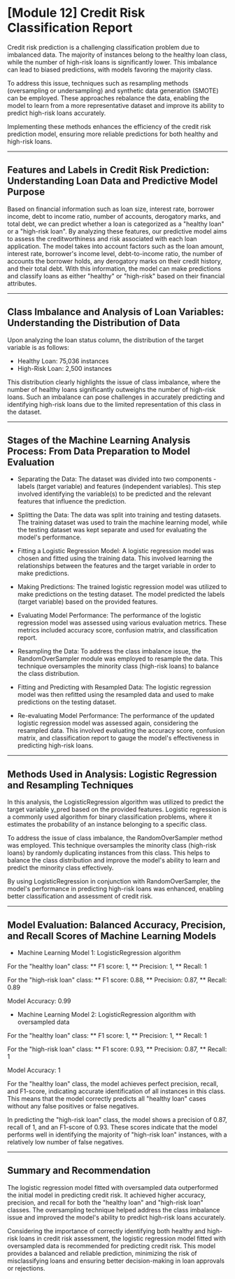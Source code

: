 # [Module 12] Credit Risk Classification Report

Credit risk prediction is a challenging classification problem due to imbalanced data. The majority of instances belong to the healthy loan class, while the number of high-risk loans is significantly lower. This imbalance can lead to biased predictions, with models favoring the majority class.

To address this issue, techniques such as resampling methods (oversampling or undersampling) and synthetic data generation (SMOTE) can be employed. These approaches rebalance the data, enabling the model to learn from a more representative dataset and improve its ability to predict high-risk loans accurately.

Implementing these methods enhances the efficiency of the credit risk prediction model, ensuring more reliable predictions for both healthy and high-risk loans.

- - -

## Features and Labels in Credit Risk Prediction: Understanding Loan Data and Predictive Model Purpose 

Based on financial information such as loan size, interest rate, borrower income, debt to income ratio, number of accounts, derogatory marks, and total debt, we can predict whether a loan is categorized as a "healthy loan" or a "high-risk loan". By analyzing these features, our predictive model aims to assess the creditworthiness and risk associated with each loan application. The model takes into account factors such as the loan amount, interest rate, borrower's income level, debt-to-income ratio, the number of accounts the borrower holds, any derogatory marks on their credit history, and their total debt. With this information, the model can make predictions and classify loans as either "healthy" or "high-risk" based on their financial attributes.

- - -

## Class Imbalance and Analysis of Loan Variables: Understanding the Distribution of Data

Upon analyzing the loan status column, the distribution of the target variable is as follows:
  * Healthy Loan: 75,036 instances
  * High-Risk Loan: 2,500 instances
  
This distribution clearly highlights the issue of class imbalance, where the number of healthy loans significantly outweighs the number of high-risk loans. Such an imbalance can pose challenges in accurately predicting and identifying high-risk loans due to the limited representation of this class in the dataset.

- - -

## Stages of the Machine Learning Analysis Process: From Data Preparation to Model Evaluation

* Separating the Data: The dataset was divided into two components - labels (target variable) and features (independent variables). This step involved identifying the variable(s) to be predicted and the relevant features that influence the prediction.

* Splitting the Data: The data was split into training and testing datasets. The training dataset was used to train the machine learning model, while the testing dataset was kept separate and used for evaluating the model's performance.

* Fitting a Logistic Regression Model: A logistic regression model was chosen and fitted using the training data. This involved learning the relationships between the features and the target variable in order to make predictions.

* Making Predictions: The trained logistic regression model was utilized to make predictions on the testing dataset. The model predicted the labels (target variable) based on the provided features.

* Evaluating Model Performance: The performance of the logistic regression model was assessed using various evaluation metrics. These metrics included accuracy score, confusion matrix, and classification report.

* Resampling the Data: To address the class imbalance issue, the RandomOverSampler module was employed to resample the data. This technique oversamples the minority class (high-risk loans) to balance the class distribution.

* Fitting and Predicting with Resampled Data: The logistic regression model was then refitted using the resampled data and used to make predictions on the testing dataset.

* Re-evaluating Model Performance: The performance of the updated logistic regression model was assessed again, considering the resampled data. This involved evaluating the accuracy score, confusion matrix, and classification report to gauge the model's effectiveness in predicting high-risk loans.

- - -

## Methods Used in Analysis: Logistic Regression and Resampling Techniques

In this analysis, the LogisticRegression algorithm was utilized to predict the target variable y_pred based on the provided features. Logistic regression is a commonly used algorithm for binary classification problems, where it estimates the probability of an instance belonging to a specific class.

To address the issue of class imbalance, the RandomOverSampler method was employed. This technique oversamples the minority class (high-risk loans) by randomly duplicating instances from this class. This helps to balance the class distribution and improve the model's ability to learn and predict the minority class effectively.

By using LogisticRegression in conjunction with RandomOverSampler, the model's performance in predicting high-risk loans was enhanced, enabling better classification and assessment of credit risk.

- - -

## Model Evaluation: Balanced Accuracy, Precision, and Recall Scores of Machine Learning Models

* Machine Learning Model 1: LogisticRegression algorithm

For the "healthy loan" class:
  ** F1 score: 1,
  ** Precision: 1,
  ** Recall: 1

For the "high-risk loan" class:
  ** F1 score: 0.88,
  ** Precision: 0.87,
  ** Recall: 0.89

Model Accuracy: 0.99

* Machine Learning Model 2: LogisticRegression algorithm with oversampled data

For the "healthy loan" class:
  ** F1 score: 1,
  ** Precision: 1,
  ** Recall: 1

For the "high-risk loan" class:
  ** F1 score: 0.93,
  ** Precision: 0.87,
  ** Recall: 1

Model Accuracy: 1

For the "healthy loan" class, the model achieves perfect precision, recall, and F1-score, indicating accurate identification of all instances in this class. This means that the model correctly predicts all "healthy loan" cases without any false positives or false negatives.

In predicting the "high-risk loan" class, the model shows a precision of 0.87, recall of 1, and an F1-score of 0.93. These scores indicate that the model performs well in identifying the majority of "high-risk loan" instances, with a relatively low number of false negatives.

- - -

## Summary and Recommendation

The logistic regression model fitted with oversampled data outperformed the initial model in predicting credit risk. It achieved higher accuracy, precision, and recall for both the "healthy loan" and "high-risk loan" classes. The oversampling technique helped address the class imbalance issue and improved the model's ability to predict high-risk loans accurately.

Considering the importance of correctly identifying both healthy and high-risk loans in credit risk assessment, the logistic regression model fitted with oversampled data is recommended for predicting credit risk. This model provides a balanced and reliable prediction, minimizing the risk of misclassifying loans and ensuring better decision-making in loan approvals or rejections.